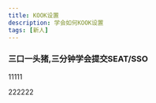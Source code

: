 ```yaml
---
title: KOOK设置
description: 学会如何KOOK设置
tags: [新人]
---
```


### 三口一头猪,三分钟学会提交SEAT/SSO 

11111

222222
